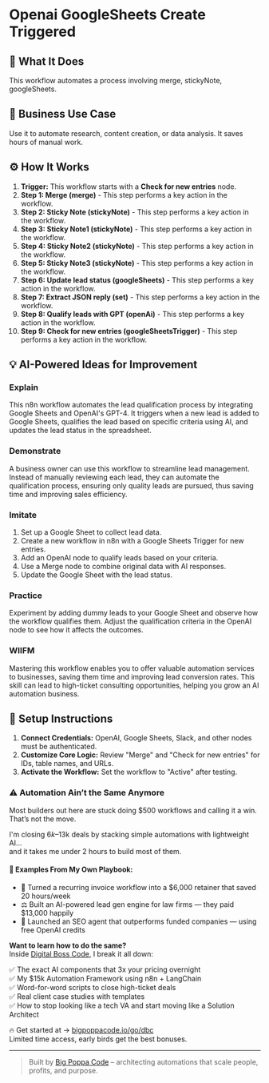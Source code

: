 # Openai GoogleSheets Create Triggered

## 🚀 What It Does
This workflow automates a process involving merge, stickyNote, googleSheets.

## 💼 Business Use Case
Use it to automate research, content creation, or data analysis. It saves hours of manual work.

## ⚙️ How It Works
1.  **Trigger:** This workflow starts with a **Check for new entries** node.
2. **Step 1: Merge (merge)** - This step performs a key action in the workflow.
3. **Step 2: Sticky Note (stickyNote)** - This step performs a key action in the workflow.
4. **Step 3: Sticky Note1 (stickyNote)** - This step performs a key action in the workflow.
5. **Step 4: Sticky Note2 (stickyNote)** - This step performs a key action in the workflow.
6. **Step 5: Sticky Note3 (stickyNote)** - This step performs a key action in the workflow.
7. **Step 6: Update lead status (googleSheets)** - This step performs a key action in the workflow.
8. **Step 7: Extract JSON reply (set)** - This step performs a key action in the workflow.
9. **Step 8: Qualify leads with GPT (openAi)** - This step performs a key action in the workflow.
10. **Step 9: Check for new entries (googleSheetsTrigger)** - This step performs a key action in the workflow.

## 💡 AI-Powered Ideas for Improvement
### Explain
This n8n workflow automates the lead qualification process by integrating Google Sheets and OpenAI's GPT-4. It triggers when a new lead is added to Google Sheets, qualifies the lead based on specific criteria using AI, and updates the lead status in the spreadsheet.

### Demonstrate
A business owner can use this workflow to streamline lead management. Instead of manually reviewing each lead, they can automate the qualification process, ensuring only quality leads are pursued, thus saving time and improving sales efficiency.

### Imitate
1. Set up a Google Sheet to collect lead data.
2. Create a new workflow in n8n with a Google Sheets Trigger for new entries.
3. Add an OpenAI node to qualify leads based on your criteria.
4. Use a Merge node to combine original data with AI responses.
5. Update the Google Sheet with the lead status.

### Practice
Experiment by adding dummy leads to your Google Sheet and observe how the workflow qualifies them. Adjust the qualification criteria in the OpenAI node to see how it affects the outcomes.

### WIIFM
Mastering this workflow enables you to offer valuable automation services to businesses, saving them time and improving lead conversion rates. This skill can lead to high-ticket consulting opportunities, helping you grow an AI automation business.

## 🔧 Setup Instructions
1. **Connect Credentials:** OpenAI, Google Sheets, Slack, and other nodes must be authenticated.
2. **Customize Core Logic:** Review "Merge" and "Check for new entries" for IDs, table names, and URLs.
3. **Activate the Workflow:** Set the workflow to "Active" after testing.

### ⚠️ Automation Ain’t the Same Anymore

Most builders out here are stuck doing $500 workflows and calling it a win.  
That’s not the move.  

I'm closing $6k–$13k deals by stacking simple automations with lightweight AI...  
and it takes me under 2 hours to build most of them.

#### 🧠 Examples From My Own Playbook:
- 🔁 Turned a recurring invoice workflow into a $6,000 retainer that saved 20 hours/week  
- ⚖️ Built an AI-powered lead gen engine for law firms — they paid $13,000 happily  
- 🚀 Launched an SEO agent that outperforms funded companies — using free OpenAI credits  

**Want to learn how to do the same?**  
Inside [Digital Boss Code](https://bigpoppacode.io/go/dbc), I break it all down:

✅ The exact AI components that 3x your pricing overnight  
✅ My $15k Automation Framework using n8n + LangChain  
✅ Word-for-word scripts to close high-ticket deals  
✅ Real client case studies with templates  
✅ How to stop looking like a tech VA and start moving like a Solution Architect  

🔥 Get started at → [bigpoppacode.io/go/dbc](https://bigpoppacode.io/go/dbc)  
Limited time access, early birds get the best bonuses.

---
> Built by [Big Poppa Code](https://bigpoppacode.io) – architecting automations that scale people, profits, and purpose.
